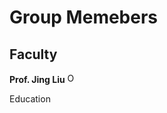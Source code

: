 # **Group Memebers**

## **Faculty**

**Prof. Jing Liu** <img alt="ORCID logo" src="https://info.orcid.org/wp-content/uploads/2019/11/orcid_16x16.svg" width="16" height="16" /></a>

Education

